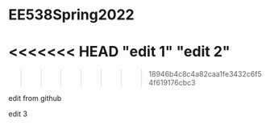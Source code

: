 # EE538Spring2022
<<<<<<< HEAD
"edit 1"
"edit 2"
=======
>>>>>>> 18946b4c8c4a82caa1fe3432c6f54f619176cbc3

edit from github

edit 3